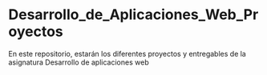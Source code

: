 # Desarrollo_de_Aplicaciones_Web_Proyectos
En este repositorio, estarán los diferentes proyectos y entregables de la asignatura Desarrollo de aplicaciones web
